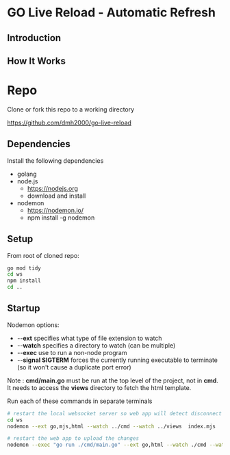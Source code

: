 # GO Live Reload - Automatic Refresh

## Introduction

## How It Works

# Repo

Clone or fork this repo to a working directory

https://github.com/dmh2000/go-live-reload

## Dependencies

Install the following dependencies

- golang
- node.js
  - https://nodejs.org
  - download and install
- nodemon
  - https://nodemon.io/
  - npm install -g nodemon

## Setup

From root of cloned repo:

```bash
go mod tidy
cd ws
npm install
cd ..
```

## Startup

Nodemon options:

- --**ext** specifies what type of file extension to watch
- --**watch** specifies a directory to watch (can be multiple)
- --**exec** use to run a non-node program
- --**signal SIGTERM** forces the currently running executable to terminate (so it won't cause a duplicate port error)

Note : **cmd/main.go** must be run at the top level of the project, not in **cmd**. It needs to access the **views** directory to fetch the html template.

Run each of these commands in separate terminals

```bash
# restart the local websocket server so web app will detect disconnect and reload
cd ws
nodemon --ext go,mjs,html --watch ../cmd --watch ../views  index.mjs
```

```bash
# restart the web app to upload the changes
nodemon --exec "go run ./cmd/main.go" --ext go,html --watch ./cmd --watch ./views --signal SIGTERM
```
